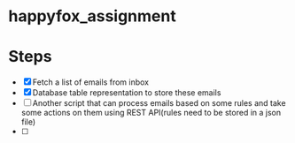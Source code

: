 # happyfox_assignment

# Steps

- [x] Fetch a list of emails from inbox
- [x] Database table representation to store these emails
- [ ] Another script that can process emails based on some rules and take some actions on them using REST API(rules need to be stored in a json file)
- [ ]
